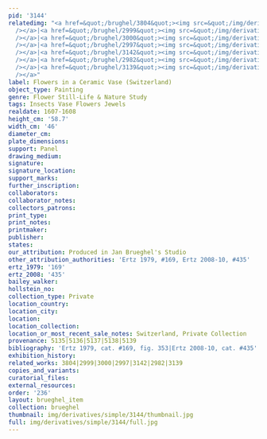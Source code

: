 ```yaml
---
pid: '3144'
relatedimg: "<a href=&quot;/brughel/3804&quot;><img src=&quot;/img/derivatives/simple/3804/thumbnail.jpg&quot;
  /></a>|<a href=&quot;/brughel/2999&quot;><img src=&quot;/img/derivatives/simple/2999/thumbnail.jpg&quot;
  /></a>|<a href=&quot;/brughel/3000&quot;><img src=&quot;/img/derivatives/simple/3000/thumbnail.jpg&quot;
  /></a>|<a href=&quot;/brughel/2997&quot;><img src=&quot;/img/derivatives/simple/2997/thumbnail.jpg&quot;
  /></a>|<a href=&quot;/brughel/3142&quot;><img src=&quot;/img/derivatives/simple/3142/thumbnail.jpg&quot;
  /></a>|<a href=&quot;/brughel/2982&quot;><img src=&quot;/img/derivatives/simple/2982/thumbnail.jpg&quot;
  /></a>|<a href=&quot;/brughel/3139&quot;><img src=&quot;/img/derivatives/simple/3139/thumbnail.jpg&quot;
  /></a>"
label: Flowers in a Ceramic Vase (Switzerland)
object_type: Painting
genre: Flower Still-Life & Nature Study
tags: Insects Vase Flowers Jewels
realdate: 1607-1608
height_cm: '58.7'
width_cm: '46'
diameter_cm: 
plate_dimensions: 
support: Panel
drawing_medium: 
signature: 
signature_location: 
support_marks: 
further_inscription: 
collaborators: 
collaborator_notes: 
collectors_patrons: 
print_type: 
print_notes: 
printmaker: 
publisher: 
states: 
our_attribution: Produced in Jan Brueghel's Studio
other_attribution_authorities: 'Ertz 1979, #169, Ertz 2008-10, #435'
ertz_1979: '169'
ertz_2008: '435'
bailey_walker: 
hollstein_no: 
collection_type: Private
location_country: 
location_city: 
location: 
location_collection: 
location_or_most_recent_sale_notes: Switzerland, Private Collection
provenance: 5135|5136|5137|5138|5139
bibliography: 'Ertz 1979, cat. #169, fig. 353|Ertz 2008-10, cat. #435'
exhibition_history: 
related_works: 3804|2999|3000|2997|3142|2982|3139
copies_and_variants: 
curatorial_files: 
external_resources: 
order: '236'
layout: brueghel_item
collection: brueghel
thumbnail: img/derivatives/simple/3144/thumbnail.jpg
full: img/derivatives/simple/3144/full.jpg
---
```

